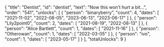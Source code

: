 {
  "title": "Dentist",
  "id": "dentist",
  "text": "Now this won't hurt a bit…",
  "order": "541",
  "unlocks": [
    {
      "person": "binaryberry",
      "count": 4,
      "dates": [
        "2021-11-02",
        "2022-08-05",
        "2023-06-13",
        "2023-06-17"
      ]
    },
    {
      "person": "Lily2point0",
      "count": 2,
      "dates": [
        "2021-08-19",
        "2022-08-13"
      ]
    },
    {
      "person": "Alice Bartlett",
      "count": 1,
      "dates": [
        "2021-11-16"
      ]
    },
    {
      "person": "Otherowan",
      "count": 1,
      "dates": [
        "2022-03-05"
      ]
    },
    {
      "person": "ivo",
      "count": 1,
      "dates": [
        "2023-05-17"
      ]
    }
  ],
  "totalUnlocks": 9
}